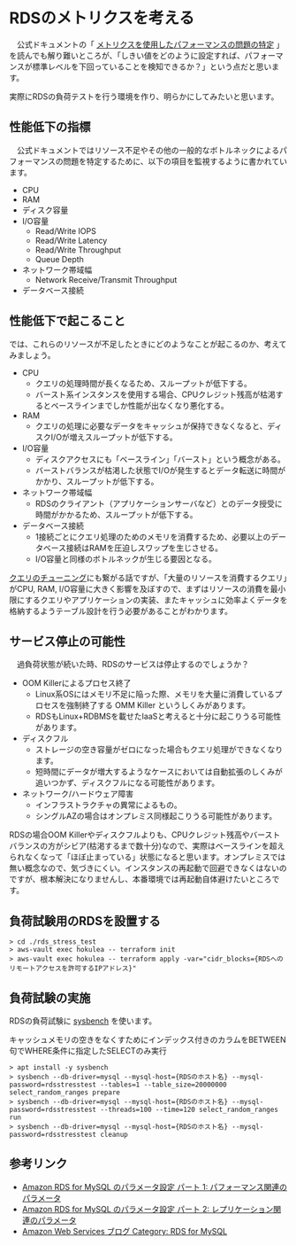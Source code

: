 # RDSのメトリクスを考える

　公式ドキュメントの「 [メトリクスを使用したパフォーマンスの問題の特定](https://docs.aws.amazon.com/ja_jp/AmazonRDS/latest/UserGuide/CHAP_BestPractices.html#CHAP_BestPractices.UsingMetrics) 」を読んでも解り難いところが、「しきい値をどのように設定すれば、パフォーマンスが標準レベルを下回っていることを検知できるか？」という点だと思います。

実際にRDSの負荷テストを行う環境を作り、明らかにしてみたいと思います。

## 性能低下の指標

　公式ドキュメントではリソース不足やその他の一般的なボトルネックによるパフォーマンスの問題を特定するために、以下の項目を監視するように書かれています。

- CPU
- RAM
- ディスク容量
- I/O容量
    - Read/Write IOPS
    - Read/Write Latency
    - Read/Write Throughput
    - Queue Depth
- ネットワーク帯域幅
    - Network Receive/Transmit Throughput
- データベース接続

## 性能低下で起こること

では、これらのリソースが不足したときにどのようなことが起こるのか、考えてみましょう。

- CPU
    - クエリの処理時間が長くなるため、スループットが低下する。
    - バースト系インスタンスを使用する場合、CPUクレジット残高が枯渇するとベースラインまでしか性能が出なくなり悪化する。
- RAM
    - クエリの処理に必要なデータをキャッシュが保持できなくなると、ディスクI/Oが増えスループットが低下する。
- I/O容量
    - ディスクアクセスにも「ベースライン」「バースト」という概念がある。
    - バーストバランスが枯渇した状態でI/Oが発生するとデータ転送に時間がかかり、スループットが低下する。
- ネットワーク帯域幅
    - RDSのクライアント（アプリケーションサーバなど）とのデータ授受に時間がかかるため、スループットが低下する。
- データベース接続
    - 1接続ごとにクエリ処理のためのメモリを消費するため、必要以上のデータベース接続はRAMを圧迫しスワップを生じさせる。
    - I/O容量と同様のボトルネックが生じる要因となる。

[クエリのチューニング](https://docs.aws.amazon.com/ja_jp/AmazonRDS/latest/UserGuide/CHAP_BestPractices.html#CHAP_BestPractices.TuningQueries)にも繋がる話ですが、「大量のリソースを消費するクエリ」がCPU, RAM, I/O容量に大きく影響を及ぼすので、まずはリソースの消費を最小限にするクエリやアプリケーションの実装、またキャッシュに効率よくデータを格納するようテーブル設計を行う必要があることがわかります。

## サービス停止の可能性

　過負荷状態が続いた時、RDSのサービスは停止するのでしょうか？

- OOM Killerによるプロセス終了
    - Linux系OSにはメモリ不足に陥った際、メモリを大量に消費しているプロセスを強制終了する OMM Killer というしくみがあります。
    - RDSもLinux+RDBMSを載せたIaaSと考えると十分に起こりうる可能性があります。
- ディスクフル
    - ストレージの空き容量がゼロになった場合もクエリ処理ができなくなります。
    - 短時間にデータが増大するようなケースにおいては自動拡張のしくみが追いつかず、ディスクフルになる可能性があります。
- ネットワーク/ハードウェア障害
    - インフラストラクチャの異常によるもの。
    - シングルAZの場合はオンプレミス同様起こりうる可能性があります。

RDSの場合OOM Killerやディスクフルよりも、CPUクレジット残高やバーストバランスの方がシビア(枯渇するまで数十分)なので、実際はベースラインを超えられなくなって「ほぼ止まっている」状態になると思います。オンプレミスでは無い概念なので、気づきにくい。インスタンスの再起動で回避できなくはないのですが、根本解決になりませんし、本番環境では再起動自体避けたいところです。


## 負荷試験用のRDSを設置する

```
> cd ./rds_stress_test
> aws-vault exec hokulea -- terraform init
> aws-vault exec hokulea -- terraform apply -var="cidr_blocks={RDSへのリモートアクセスを許可するIPアドレス}"
```

## 負荷試験の実施

RDSの負荷試験に [sysbench](https://github.com/akopytov/sysbench) を使います。

キャッシュメモリの空きをなくすためにインデックス付きのカラムをBETWEEN句でWHERE条件に指定したSELECTのみ実行

```
> apt install -y sysbench
> sysbench --db-driver=mysql --mysql-host={RDSのホスト名} --mysql-password=rdsstresstest --tables=1 --table_size=20000000 select_random_ranges prepare
> sysbench --db-driver=mysql --mysql-host={RDSのホスト名} --mysql-password=rdsstresstest --threads=100 --time=120 select_random_ranges run
> sysbench --db-driver=mysql --mysql-host={RDSのホスト名} --mysql-password=rdsstresstest cleanup
```

## 参考リンク

- [Amazon RDS for MySQL のパラメータ設定 パート 1: パフォーマンス関連のパラメータ](https://aws.amazon.com/jp/blogs/news/best-practices-for-configuring-parameters-for-amazon-rds-for-mysql-part-1-parameters-related-to-performance/)
- [Amazon RDS for MySQL のパラメータ設定 パート 2: レプリケーション関連のパラメータ](https://aws.amazon.com/jp/blogs/news/best-practices-for-configuring-parameters-for-amazon-rds-for-mysql-part-2-parameters-related-to-replication/)
- [Amazon Web Services ブログ Category: RDS for MySQL](https://aws.amazon.com/jp/blogs/news/category/database/amazon-rds/rds-for-mysql/)